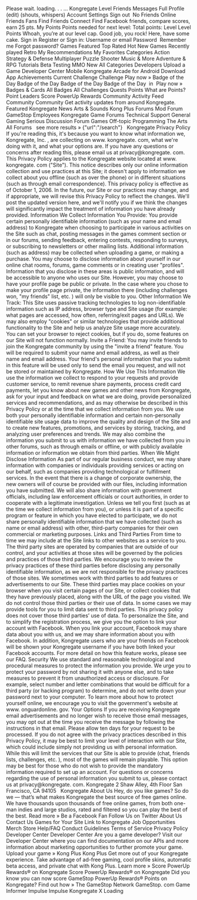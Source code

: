 Please wait. loading. . . … Kongregate Level Friends Messages Full Profile (edit) (shouts, whispers) Account Settings Sign out ​ No Friends Online Friends Fans Find Friends Connect Find Facebook friends, compare scores, earn 25 pts. My Points Points needed for next level: Total points: Level Level Points Whoah, you’re at our level cap. Good job, you rock! Here, have some cake. Sign in Register or Sign in: Username or email Password ​ Remember me Forgot password? Games Featured Top Rated Hot New Games Recently played Retro My Recommendations My Favorites Categories Action Strategy & Defense Multiplayer Puzzle Shooter Music & More Adventure & RPG Tutorials Beta Testing MMO New All Categories Developers Upload a Game Developer Center Mobile Kongregate Arcade for Android Download App Achievements Current Challenge Challenge Play now » Badge of the Day Badge of the Day Badge of the Day Badge of the Day  in  Play now » Badges & Cards All Badges All Challenges Quests Points What are Points? Point Leaders Score PowerUp Rewards Community Activity Feed Community Community Get activity updates from around Kongregate. Featured Kongregate News Arts & Sounds Kong Plus Forums Mod Forum GameStop Employees Kongregate Game Forums Technical Support General Gaming Serious Discussion Forum Games Off-topic Programming The Arts All Forums ​ ​ see more results » {"url":"/search"}   Kongregate Privacy Policy If you're reading this, it's because you want to know what information we, Kongregate, Inc. , are collecting on www. kongregate. com, what we're doing with it, and what your options are. If you have any questions or concerns after reading this, please email us at privacy@kongregate. com. This Privacy Policy applies to the Kongregate website located at www. kongregate. com ("Site"). This notice describes only our online information collection and use practices at this Site; it doesn't apply to information we collect about you offline (such as over the phone) or in different situations (such as through email correspondence). This privacy policy is effective as of October 1, 2006. In the future, our Site or our practices may change, and if appropriate, we will revise this Privacy Policy to reflect the changes. We'll post the updated version here, and we'll notify you if we think the changes will significantly impact the treatment of information you have already provided. Information We Collect Information You Provide: You provide certain personally identifiable information (such as your name and email address) to Kongregate when choosing to participate in various activities on the Site such as chat, posting messages in the games comment section or in our forums, sending feedback, entering contests, responding to surveys, or subscribing to newsletters or other mailing lists. Additional information (such as address) may be collected when uploading a game, or making a purchase. You may choose to disclose information about yourself in our online chat rooms, forums, game comments or in creating user "profiles". Information that you disclose in these areas is public information, and will be accessible to anyone who uses our Site. However, you may choose to have your profile page be public or private. In the case where you chose to make your profile page private, the information there (including challenges won, "my friends" list, etc. ) will only be visible to you. Other Information We Track: This Site uses passive tracking technologies to log non-identifiable information such as IP address, browser type and Site usage (for example: what pages are accessed, how often, referring/exit pages and URLs). We may also employ "cookies" or similar technologies that provide additional functionality to the Site and help us analyze Site usage more accurately. You can set your browser to reject cookies, but if you do, some features on our Site will not function normally. Invite a Friend: You may invite friends to join the Kongregate community by using the "invite a friend" feature. You will be required to submit your name and email address, as well as their name and email address. Your friend's personal information that you submit in this feature will be used only to send the email you request, and will not be stored or maintained by Kongregate. How We Use This Information We use the information we collect to respond to your requests and provide customer service, to remit revenue share payments, process credit card payments, let you know about new games and other news from Kongregate, ask for your input and feedback on what we are doing, provide personalized services and recommendations, and as may otherwise be described in this Privacy Policy or at the time that we collect information from you. We use both your personally identifiable information and certain non-personally identifiable site usage data to improve the quality and design of the Site and to create new features, promotions, and services by storing, tracking, and analyzing user preferences and trends. We may also combine the information you submit to us with information we have collected from you in other forums, such as through emails or offline, or with publicly available information or information we obtain from third parties. When We Might Disclose Information As part of our regular business conduct, we may share information with companies or individuals providing services or acting on our behalf, such as companies providing technological or fulfillment services. In the event that there is a change of corporate ownership, the new owners will of course be provided with our files, including information you have submitted. We will also share information with government officials, including law enforcement officials or court authorities, in order to cooperate with a legitimate investigation. Unless we tell you first (such as at the time we collect information from you), or unless it is part of a specific program or feature in which you have elected to participate, we do not share personally identifiable information that we have collected (such as name or email address) with other, third-party companies for their own commercial or marketing purposes. Links and Third Parties From time to time we may include at the Site links to other websites as a service to you. The third party sites are operated by companies that are outside of our control, and your activities at those sites will be governed by the policies and practices of those third parties. We encourage you to review the privacy practices of these third parties before disclosing any personally identifiable information, as we are not responsible for the privacy practices of those sites. We sometimes work with third parties to add features or advertisements to our Site. These third parties may place cookies on your browser when you visit certain pages of our Site, or collect cookies that they have previously placed, along with the URL of the page you visited. We do not control those third parties or their use of data. In some cases we may provide tools for you to limit data sent to third parties. This privacy policy does not cover those third parties’ use of data. To personalize the Site, and to simplify the registration process, we give you the option to link your account with Facebook. When you link your account, Facebook may share data about you with us, and we may share information about you with Facebook. In addition, Kongregate users who are your friends on Facebook will be shown your Kongregate username if you have both linked your Facebook accounts. For more detail on how this feature works, please see our FAQ. Security We use standard and reasonable technological and procedural measures to protect the information you provide. We urge you to protect your password by not sharing it with anyone else, and to take measures to prevent it from unauthorized access or disclosure. For example, select number and letter combinations that would be difficult for a third party (or hacking program) to determine, and do not write down your password next to your computer. To learn more about how to protect yourself online, we encourage you to visit the government's website at www. onguardonline. gov. Your Options If you are receiving Kongregate email advertisements and no longer wish to receive those email messages, you may opt out at the time you receive the message by following the instructions in that email. Please allow ten days for your request to be processed. If you do not agree with the privacy practices described in this Privacy Policy, it may be best to limit your level of interaction with our Site, which could include simply not providing us with personal information. While this will limit the services that our Site is able to provide (chat, friends lists, challenges, etc. ), most of the games will remain playable. This option may be best for those who do not wish to provide the mandatory information required to set up an account. For questions or concerns regarding the use of personal information you submit to us, please contact us at privacy@kongregate. com. Kongregate 2 Shaw Alley, 4th Floor San Francisco, CA 94105   Kongregate About Us Hey, do you like games? So do we — that’s what makes Kongregate the best source of free games online. We have thousands upon thousands of free online games, from both one-man indies and large studios, rated and filtered so you can play the best of the best. Read more » Be a Facebook Fan Follow Us on Twitter About Us Contact Us Games for Your Site Link to Kongregate Job Opportunities Merch Store Help/FAQ Conduct Guidelines Terms of Service Privacy Policy Developer Center Developer Center Are you a game developer? Visit our Developer Center where you can find documentation on our APIs and more information about marketing opportunities to further promote your game. Upload your game » Kong Plus Kong Plus Get more out of your Kongregate experience. Take advantage of ad-free gaming, cool profile skins, automatic beta access, and private chat with Kong Plus. Learn more » Score PowerUp Rewards® on Kongregate Score PowerUp Rewards® on Kongregate Did you know you can now score GameStop PowerUp Rewards® Points on Kongregate? Find out how » The GameStop Network GameStop. com Game Informer Impulse Impulse Kongregate X Loading ​
